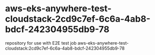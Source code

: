 # aws-eks-anywhere-test-cloudstack-2cd9c7ef-6c6a-4ab8-bdcf-242304955db9-78
repository for use with E2E test job aws-eks-anywhere-test-cloudstack:2cd9c7ef-6c6a-4ab8-bdcf-242304955db9-78
